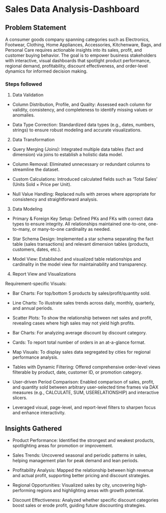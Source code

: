 # Sales Data Analysis-Dashboard

## Problem Statement

A consumer goods company spanning categories such as Electronics, Footwear, Clothing, Home Appliances, Accessories, Kitchenware, Bags, and Personal Care requires actionable insights into its sales, profit, and customer buying behavior. The goal is to empower business stakeholders with interactive, visual dashboards that spotlight product performance, regional demand, profitability, discount effectiveness, and order-level dynamics for informed decision making.


### Steps followed 

1. Data Validation
- Column Distribution, Profile, and Quality: Assessed each column for validity, consistency, and completeness to identify missing values or anomalies.

- Data Type Correction: Standardized data types (e.g., dates, numbers, strings) to ensure robust modeling and accurate visualizations.

2. Data Transformation
- Query Merging (Joins): Integrated multiple data tables (fact and dimension) via joins to establish a holistic data model.

- Column Removal: Eliminated unnecessary or redundant columns to streamline the dataset.

- Custom Calculations: Introduced calculated fields such as ‘Total Sales’ (Units Sold × Price per Unit).

- Null Value Handling: Replaced nulls with zeroes where appropriate for consistency and straightforward analysis.

3. Data Modeling
- Primary & Foreign Key Setup: Defined PKs and FKs with correct data types to ensure integrity. All relationships maintained one-to-one, one-to-many, or many-to-one cardinality as needed.

- Star Schema Design: Implemented a star schema separating the fact table (sales transactions) and relevant dimension tables (products, customers, dates, etc.).

- Model View: Established and visualized table relationships and cardinality in the model view for maintainability and transparency.

4. Report View and Visualizations

  Requirement-specific Visuals:

- Bar Charts: For top/bottom 5 products by sales/profit/quantity sold.

- Line Charts: To illustrate sales trends across daily, monthly, quarterly, and annual periods.

- Scatter Plots: To show the relationship between net sales and profit, revealing cases where high sales may not yield high profits.

- Bar Charts: For analyzing average discount by discount category.

- Cards: To report total number of orders in an at-a-glance format.

- Map Visuals: To display sales data segregated by cities for regional performance analysis.

- Tables with Dynamic Filtering: Offered comprehensive order-level views filterable by product, date, customer ID, or promotion category.

- User-driven Period Comparison: Enabled comparison of sales, profit, and quantity sold between arbitrary user-selected time frames via DAX measures (e.g., CALCULATE, SUM, USERELATIONSHIP) and interactive slicers.

- Leveraged visual, page-level, and report-level filters to sharpen focus and enhance interactivity.


## Insights Gathered
- Product Performance: Identified the strongest and weakest products, spotlighting areas for promotion or improvement.

- Sales Trends: Uncovered seasonal and periodic patterns in sales, helping management plan for peak demand and lean periods.

- Profitability Analysis: Mapped the relationship between high revenue and actual profit, supporting better pricing and discount strategies.

- Regional Opportunities: Visualized sales by city, uncovering high-performing regions and highlighting areas with growth potential.

- Discount Effectiveness: Analyzed whether specific discount categories boost sales or erode profit, guiding future discounting strategies.
